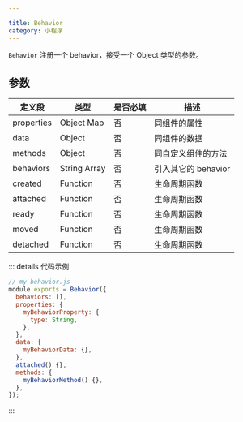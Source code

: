 ```yaml
---

title: Behavior
category: 小程序
---
```


`Behavior` 注册一个 behavior，接受一个 Object 类型的参数。

## 参数

| 定义段     | 类型         | 是否必填 | 描述                |
| ---------- | ------------ | -------- | ------------------- |
| properties | Object Map   | 否       | 同组件的属性        |
| data       | Object       | 否       | 同组件的数据        |
| methods    | Object       | 否       | 同自定义组件的方法  |
| behaviors  | String Array | 否       | 引入其它的 behavior |
| created    | Function     | 否       | 生命周期函数        |
| attached   | Function     | 否       | 生命周期函数        |
| ready      | Function     | 否       | 生命周期函数        |
| moved      | Function     | 否       | 生命周期函数        |
| detached   | Function     | 否       | 生命周期函数        |

::: details 代码示例

```js
// my-behavior.js
module.exports = Behavior({
  behaviors: [],
  properties: {
    myBehaviorProperty: {
      type: String,
    },
  },
  data: {
    myBehaviorData: {},
  },
  attached() {},
  methods: {
    myBehaviorMethod() {},
  },
});
```

:::
